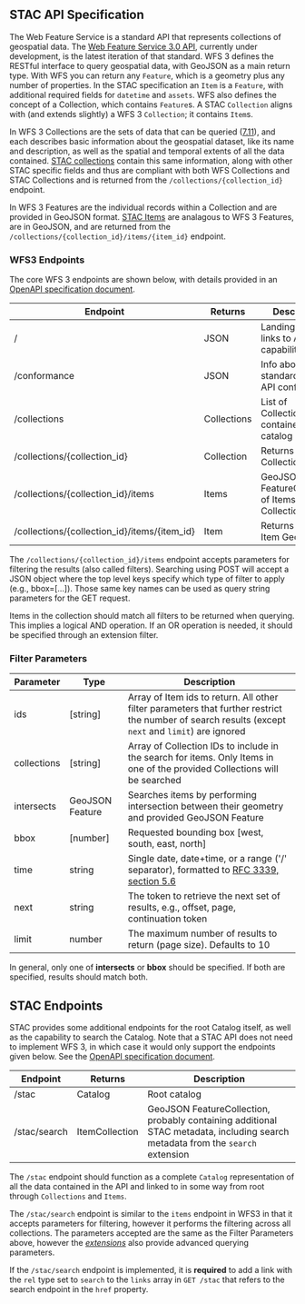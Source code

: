 ## STAC API Specification

The Web Feature Service is a standard API that represents collections of geospatial data. The [Web Feature Service 3.0 API](https://github.com/opengeospatial/WFS_FES), currently under development, is the latest iteration of that standard. WFS 3 defines the RESTful interface to query geospatial data, with GeoJSON as a main return type. With WFS you can return any `Feature`, which is a geometry plus any number of properties. In the STAC specification an `Item` is a `Feature`, with additional required fields for `datetime` and `assets`. WFS also defines the concept of a Collection, which contains `Feature`s. A STAC `Collection` aligns with (and extends slightly) a WFS 3 `Collection`; it contains `Item`s.

In WFS 3 Collections are the sets of data that can be queried ([7.11](https://rawgit.com/opengeospatial/WFS_FES/master/docs/17-069.html#_feature_collections_metadata)), and each describes basic information about the geospatial dataset, like its name and description, as well as the spatial and temporal extents of all the data contained. [STAC collections](../collections-spec/README.md) contain this same information, along with other STAC specific fields and thus are compliant with both WFS Collections and STAC Collections and is returned from the `/collections/{collection_id}` endpoint.

In WFS 3 Features are the individual records within a Collection and are provided in GeoJSON format. [STAC Items](../item-spec/README.md) are analagous to WFS 3 Features, are in GeoJSON, and are returned from the `/collections/{collection_id}/items/{item_id}` endpoint.

### WFS3 Endpoints

The core WFS 3 endpoints are shown below, with details provided in an [OpenAPI specification document](definitions/WFS3.yaml).

| Endpoint      | Returns          | Description        |
| ------------ | ------------- | ---------------------- |
| / | JSON        | Landing page, links to API capabilities |
| /conformance | JSON | Info about standards the API conforms to       |
| /collections | Collections | List of Collections contained in the catalog |
| /collections/{collection_id} | Collection | Returns single Collection JSON |
| /collections/{collection_id}/items | Items | GeoJSON FeatureCollection of Items in Collection |
| /collections/{collection_id}/items/{item_id} | Item | Returns single Item GeoJSON |

The `/collections/{collection_id}/items` endpoint accepts parameters for filtering the results (also called filters). Searching using POST will accept a JSON object where the top level keys specify which type of filter to apply (e.g., bbox=[...]). Those same key names can be used as query string parameters for the GET request. 

Items in the collection should match all filters to be returned when querying. This implies a logical AND operation. If an OR operation is needed, it should be specified through an extension filter.

### Filter Parameters

| Parameter      | Type          | Description        |
| ------------ | ------------- | ---------------------- |
| ids | [string] | Array of Item ids to return. All other filter parameters that further restrict the number of search results (except `next` and `limit`) are ignored |
| collections | [string] | Array of Collection IDs to include in the search for items. Only Items in one of the provided Collections will be searched |
| intersects | GeoJSON Feature | Searches items by performing intersection between their geometry and provided GeoJSON Feature |
| bbox | [number]       | Requested bounding box [west, south, east, north] |
| time | string | Single date, date+time, or a range ('/' separator), formatted to [RFC 3339, section 5.6](https://tools.ietf.org/html/rfc3339#section-5.6) |
| next | string | The token to retrieve the next set of results, e.g., offset, page, continuation token|
| limit | number | The maximum number of results to return (page size). Defaults to 10 |

In general, only one of **intersects** or **bbox** should be specified.  If both are specified, results should match both.

## STAC Endpoints

STAC provides some additional endpoints for the root Catalog itself, as well as the capability to search the Catalog. Note that a STAC API does not need to implement WFS 3, in which case it would only support the endpoints given below. See the [OpenAPI specification document](definitions/STAC-standalone.yaml).

| Endpoint      | Returns          | Description        |
| ------------- | ------------- | ---------------------- |
| /stac         | Catalog        | Root catalog |
| /stac/search  | ItemCollection   | GeoJSON FeatureCollection, probably containing additional STAC metadata, including search metadata from the `search` extension |

The `/stac` endpoint should function as a complete `Catalog` representation of all the data contained in the API and linked to in some way from root through `Collections` and `Items`.

The `/stac/search` endpoint is similar to the `items` endpoint in WFS3 in that it accepts parameters for filtering, however it performs the filtering across all collections. The parameters accepted are the same as the Filter Parameters above, however the *[extensions](extensions/README.md)* also provide advanced querying parameters.

If the `/stac/search` endpoint is implemented, it is **required** to add a link with the `rel` type set to `search` to the `links` array in `GET /stac` that refers to the search endpoint in the `href` property.

